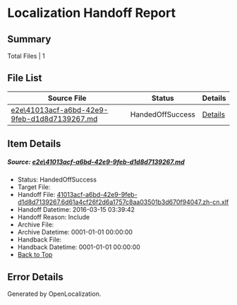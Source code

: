 # <a name='report-top'></a> Localization Handoff Report

## Summary
 Total Files | 1

## File List
 Source File | Status | Details 
 ----------- | ------ | ------- 
 [e2e\41013acf-a6bd-42e9-9feb-d1d8d7139267.md](https://github.com/OpenLocalizationTest/oltest/blob/0d9fbfba8fe262d9677cca7cd39d4683942b772a/e2e/41013acf-a6bd-42e9-9feb-d1d8d7139267.md) | HandedOffSuccess | [Details](#596754d27f3827dda094d88362d48d9378be85e82)

## Item Details
##### <a name='596754d27f3827dda094d88362d48d9378be85e82'></a> Source: [e2e\41013acf-a6bd-42e9-9feb-d1d8d7139267.md](https://github.com/OpenLocalizationTest/oltest/blob/0d9fbfba8fe262d9677cca7cd39d4683942b772a/e2e/41013acf-a6bd-42e9-9feb-d1d8d7139267.md)
* Status: HandedOffSuccess
* Target File: 
* Handoff File: [41013acf-a6bd-42e9-9feb-d1d8d7139267.6d61a4cf26f2d6a1757c8aa03501b3d670f94047.zh-cn.xlf](https://github.com/OpenLocalizationTestOrg/olhandoff/blob/2dc439047436c8eb1365de8553d9a96df2f30ee6/ol-handoff/OpenLocalizationTestOrg/oltest.zh-cn/yuwzho/ht/41013acf-a6bd-42e9-9feb-d1d8d7139267.6d61a4cf26f2d6a1757c8aa03501b3d670f94047.zh-cn.xlf)
* Handoff Datetime: 2016-03-15 03:39:42
* Handoff Reason: Include
* Archive File: 
* Archive Datetime: 0001-01-01 00:00:00
* Handback File: 
* Handback Datetime: 0001-01-01 00:00:00
* [Back to Top](#report-top)


## Error Details

Generated by OpenLocalization.

